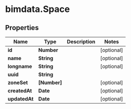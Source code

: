 # bimdata.Space

## Properties
Name | Type | Description | Notes
------------ | ------------- | ------------- | -------------
**id** | **Number** |  | [optional] 
**name** | **String** |  | [optional] 
**longname** | **String** |  | [optional] 
**uuid** | **String** |  | 
**zoneSet** | **[Number]** |  | [optional] 
**createdAt** | **Date** |  | [optional] 
**updatedAt** | **Date** |  | [optional] 


